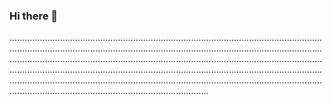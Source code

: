 ### Hi there 👋

...........................................................................................................................................................................................................................................................................................................................................................................................................................................................................................................................................................................................................................................................................................................................